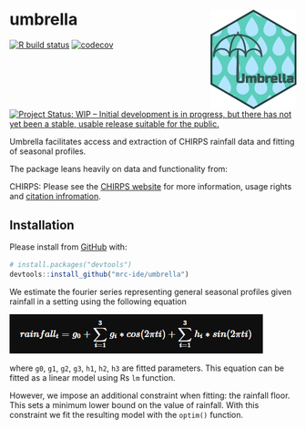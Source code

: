 
<!-- README.md is generated from README.Rmd. Please edit that file -->

# umbrella <img src="man/figures/Umbrella.png" align="right" width=30% height=30% />

<!-- badges: start -->

[![R build
status](https://github.com/mrc-ide/umbrella/workflows/R-CMD-check/badge.svg)](https://github.com/mrc-ide/umbrella/actions)
[![codecov](https://codecov.io/gh/mrc-ide/umbrella/branch/master/graph/badge.svg)](https://codecov.io/gh/mrc-ide/umbrella)
[![Project Status: WIP – Initial development is in progress, but there
has not yet been a stable, usable release suitable for the
public.](https://www.repostatus.org/badges/latest/wip.svg)](https://www.repostatus.org/#wip)
<!-- badges: end -->

Umbrella facilitates access and extraction of CHIRPS rainfall data and
fitting of seasonal profiles.

The package leans heavily on data and functionality from:

CHIRPS: Please see the [CHIRPS
website](https://www.chc.ucsb.edu/data/chirps) for more information,
usage rights and [citation
infromation](http://legacy.chg.ucsb.edu/data/chirps/#_Citations).

## Installation

Please install from [GitHub](https://github.com/) with:

``` r
# install.packages("devtools")
devtools::install_github("mrc-ide/umbrella")
```

We estimate the fourier series representing general seasonal profiles
given rainfall in a setting using the following equation

<img src="man/figures/eq.png" />

where `g0`, `g1`, `g2`, `g3`, `h1`, `h2`, `h3` are fitted parameters.
This equation can be fitted as a linear model using Rs `lm` function.

However, we impose an additional constraint when fitting: the rainfall
floor. This sets a minimum lower bound on the value of rainfall. With
this constraint we fit the resulting model with the `optim()` function.

